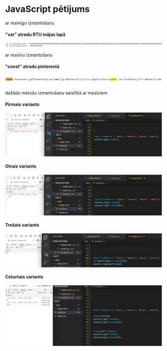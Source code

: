 <!DOCTYPE html>
<html>
<head>
<title>Page Title</title>
</head>
<body>

<h1>JavaScript pētijums</h1>
<p>ar mainīgo izmantošanu</p>
<h4>"var" atradu RTU mājas lapā</h4>
<img src="var.jpg" >

<p>ar masīvu izmantošanu</p>
<h4>"const" atradu pinterestā</h4>
<img src="const.jpg">

<p>dažādu metožu izmantošanu saistībā ar masīviem</p>
<h4>Pirmais variants </h4>
<img src="pirma.jpg">

<h4>Otrais variants </h4>
<img src="otrais.jpg">

<h4>Trešais variants </h4>
<img src="tresa.jpg">

<h4>Ceturtais variants </h4>
<img src="ceturta.jpg">
</body>
</html>